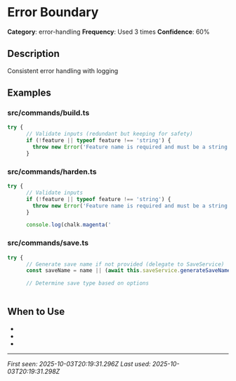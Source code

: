 # Error Boundary

**Category**: error-handling
**Frequency**: Used 3 times
**Confidence**: 60%

## Description
Consistent error handling with logging

## Examples

### src/commands/build.ts
```typescript
try {
      // Validate inputs (redundant but keeping for safety)
      if (!feature || typeof feature !== 'string') {
        throw new Error('Feature name is required and must be a string');
      }
```


### src/commands/harden.ts
```typescript
try {
      // Validate inputs
      if (!feature || typeof feature !== 'string') {
        throw new Error('Feature name is required and must be a string');
      }

      console.log(chalk.magenta('
```


### src/commands/save.ts
```typescript
try {
      // Generate save name if not provided (delegate to SaveService)
      const saveName = name || (await this.saveService.generateSaveName());

      // Determine save type based on options
 
```


## When to Use
- 
- 
- 

---
*First seen: 2025-10-03T20:19:31.296Z*
*Last used: 2025-10-03T20:19:31.298Z*
